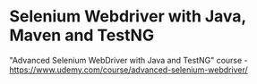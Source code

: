 # Selenium Webdriver with Java, Maven and TestNG

"Advanced Selenium WebDriver with Java and TestNG" course - https://www.udemy.com/course/advanced-selenium-webdriver/
